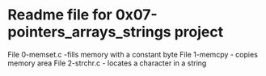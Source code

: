 # Readme file for 0x07-pointers_arrays_strings project
File 0-memset.c -fills memory with a constant byte
File 1-memcpy - copies memory area
File 2-strchr.c - locates a character in a string
